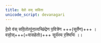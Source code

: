 ```yaml
---
title: देवो वस् सविता
unicode_script: devanagari
---
```



दे॒वो व॑स् सवि॒तोत्पु॑ना॒त्वच्छि॑द्रेण प॒वित्रे॑ण +++(सूर्येण)+++ ।   
वसो॒स्+++(=वासहेतोः)+++ सूर्य॑स्य र॒श्मिभिः॑  ।।